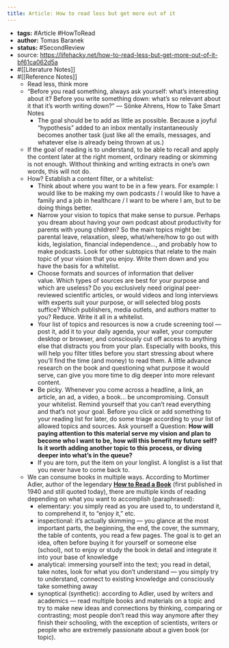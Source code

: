 ```yaml
---
title: Article: How to read less but get more out of it
---
```


- **tags:** #Article #HowToRead
- **author:** Tomas Baranek
- **status:** #SecondReview
- source: https://lifehacky.net/how-to-read-less-but-get-more-out-of-it-bf61ca062d5a
- #[[Literature Notes]]
- #[[Reference Notes]]
	- Read less, think more
	- “Before you read something, always ask yourself: what’s interesting about it? Before you write something down: what’s so relevant about it that it’s worth writing down?” — Sönke Ahrens, How to Take Smart Notes
		- The goal should be to add as little as possible. Because a joyful “hypothesis” added to an inbox mentally instantaneously becomes another task (just like all the emails, messages, and whatever else is already being thrown at us.)
	- If the goal of reading is to understand, to be able to recall and apply the content later at the right moment, ordinary reading or skimming is not enough. Without thinking and writing extracts in one’s own words, this will not do.
	- How? Establish a content filter, or a whitelist:
		- Think about where you want to be in a few years. For example: I would like to be making my own podcasts / I would like to have a family and a job in healthcare / I want to be where I am, but to be doing things better.
		- Narrow your vision to topics that make sense to pursue. Perhaps you dream about having your own podcast about productivity for parents with young children? So the main topics might be: parental leave, relaxation, sleep, what/where/how to go out with kids, legislation, financial independence…, and probably how to make podcasts. Look for other subtopics that relate to the main topic of your vision that you enjoy. Write them down and you have the basis for a whitelist.
		- Choose formats and sources of information that deliver value. Which types of sources are best for your purpose and which are useless? Do you exclusively need original peer-reviewed scientific articles, or would videos and long interviews with experts suit your purpose, or will selected blog posts suffice? Which publishers, media outlets, and authors matter to you? Reduce. Write it all in a whitelist.
		- Your list of topics and resources is now a crude screening tool — post it, add it to your daily agenda, your wallet, your computer desktop or browser, and consciously cut off access to anything else that distracts you from your plan. Especially with books, this will help you filter titles before you start stressing about where you’ll find the time (and money) to read them. A little advance research on the book and questioning what purpose it would serve, can give you more time to dig deeper into more relevant content.
		- Be picky. Whenever you come across a headline, a link, an article, an ad, a video, a book… be uncompromising. Consult your whitelist. Remind yourself that you can’t read everything and that’s not your goal. Before you click or add something to your reading list for later, do some triage according to your list of allowed topics and sources. Ask yourself a Question: __How will paying attention to this material serve my vision and plan to become who I want to be, how will this benefit my future self? Is it worth adding another topic to this process, or diving deeper into what’s in the queue?__
		- If you are torn, put the item on your longlist. A longlist is a list that you never have to come back to.
	- We can consume books in multiple ways. According to Mortimer Adler, author of the legendary [__How to Read a Book__](https://www.amazon.com/How-Read-Book-Classic-Intelligent/dp/0671212095/ref=sr_1_1?dchild=1&keywords=how+to+read+a+book&qid=1625325785&sr=8-1) (first published in 1940 and still quoted today), there are multiple kinds of reading depending on what you want to accomplish (paraphrased):
		- elementary: you simply read as you are used to, to understand it, to comprehend it, to “enjoy it,” etc.
		- inspectional: it’s actually skimming — you glance at the most important parts, the beginning, the end, the cover, the summary, the table of contents, you read a few pages. The goal is to get an idea, often before buying it for yourself or someone else (school), not to enjoy or study the book in detail and integrate it into your base of knowledge
		- analytical: immersing yourself into the text; you read in detail, take notes, look for what you don’t understand — you simply try to understand, connect to existing knowledge and consciously take something away
		- synoptical (synthetic): according to Adler, used by writers and academics — read multiple books and materials on a topic and try to make new ideas and connections by thinking, comparing or contrasting; most people don’t read this way anymore after they finish their schooling, with the exception of scientists, writers or people who are extremely passionate about a given book (or topic).